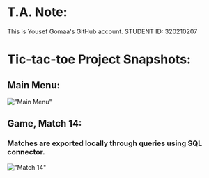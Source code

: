 # T.A. Note:
This is Yousef Gomaa's GitHub account.  STUDENT ID: 320210207
# Tic-tac-toe Project Snapshots:
## Main Menu:
!["Main Menu"](https://github.com/37743/tictactoe/blob/main/snapshots/v0-1-6-menu.png?raw=true)

## Game, Match 14:
### Matches are exported locally through queries using SQL connector.
!["Match 14"](https://github.com/37743/tictactoe/blob/main/snapshots/v0-1-6-o-win.png?raw=true)
